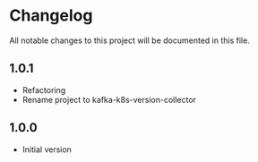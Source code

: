 # Changelog

All notable changes to this project will be documented in this file.

## 1.0.1

- Refactoring
- Rename project to kafka-k8s-version-collector

## 1.0.0

- Initial version
